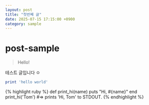 ```yaml
---
layout: post
title: "첫번째 글"
date: 2025-07-15 17:15:00 +0900
category: sample
---
```

# post-sample
> Hello!

테스트 글입니다 ㅇ
```ruby
print 'hello world'
```

{% highlight ruby %}
def print_hi(name)
  puts "Hi, #{name}"
end
print_hi('Tom')
#=> prints 'Hi, Tom' to STDOUT.
{% endhighlight %}